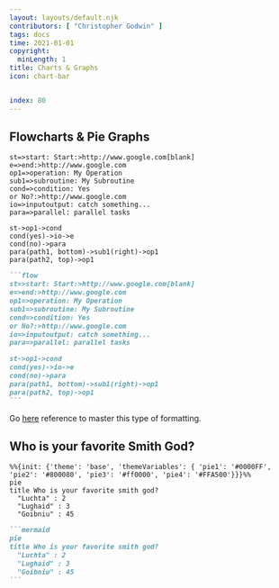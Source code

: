 ```yaml
---
layout: layouts/default.njk
contributors: [ "Christopher Godwin" ]
tags: docs
time: 2021-01-01
copyright:
  minLength: 1
title: Charts & Graphs
icon: chart-bar


index: 80
---
```


## Flowcharts & Pie Graphs

```flow
st=>start: Start:>http://www.google.com[blank]
e=>end:>http://www.google.com
op1=>operation: My Operation
sub1=>subroutine: My Subroutine
cond=>condition: Yes
or No?:>http://www.google.com
io=>inputoutput: catch something...
para=>parallel: parallel tasks

st->op1->cond
cond(yes)->io->e
cond(no)->para
para(path1, bottom)->sub1(right)->op1
para(path2, top)->op1
```

````md
```flow
st=>start: Start:>http://www.google.com[blank]
e=>end:>http://www.google.com
op1=>operation: My Operation
sub1=>subroutine: My Subroutine
cond=>condition: Yes
or No?:>http://www.google.com
io=>inputoutput: catch something...
para=>parallel: parallel tasks

st->op1->cond
cond(yes)->io->e
cond(no)->para
para(path1, bottom)->sub1(right)->op1
para(path2, top)->op1
```
````
Go [here](https://github.com/adrai/flowchart.js) reference to master this type of formatting.

## Who is your favorite Smith God?
```mermaid
%%{init: {'theme': 'base', 'themeVariables': { 'pie1': '#0000FF', 'pie2': '#800080', 'pie3': '#ff0000', 'pie4': '#FFA500'}}}%%
pie
title Who is your favorite smith god?
  "Luchta" : 2
  "Lughaid" : 3
  "Goibniu" : 45
```

````md
```mermaid
pie
title Who is your favorite smith god?
  "Luchta" : 2
  "Lughaid" : 3
  "Goibniu" : 45
```
````